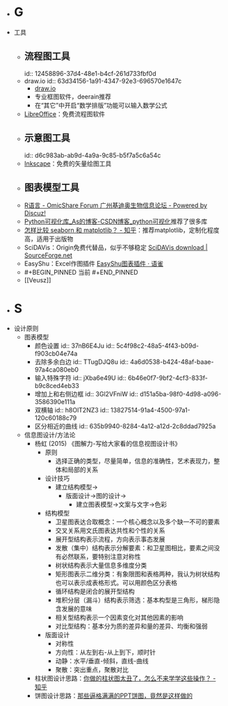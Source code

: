 - # G
- 工具
	- ## 流程图工具
	  id:: 12458896-37d4-48e1-b4cf-261d733fbf0d
	- draw.io
	  id:: 63d34156-1a91-4347-92e3-696570e1647c
		- [draw.io](https://www.diagrams.net/)
		- 专业框图软件，deerain推荐
		- 在“其它”中开启“数学排版”功能可以输入数学公式
	- [LibreOffice](https://alternativeto.net/software/libreoffice---draw/about/)：免费流程图软件
	- ## 示意图工具
	  id:: d6c983ab-ab9d-4a9a-9c85-b5f7a5c6a54c
	- [Inkscape](https://alternativeto.net/software/inkscape/about/)：免费的矢量绘图工具
	- ## 图表模型工具
	- [R语言 - OmicShare Forum 广州基迪奥生物信息论坛 - Powered by Discuz!](https://www.omicshare.com/forum/forum.php?mod=forumdisplay&fid=42&filter=typeid&typeid=18)
	- [Python可视化库_As的博客-CSDN博客_python可视化](https://blog.csdn.net/weixin_39777626/article/details/78598346)推荐了很多库
	- [怎样比较 seaborn 和 matplotlib？ - 知乎](https://www.zhihu.com/question/301637122?sort=created)：推荐matplotlib，定制化程度高，适用于出版物
	- SciDAVis：Origin免费代替品，似乎不够稳定 [SciDAVis download | SourceForge.net](https://sourceforge.net/projects/scidavis/)
	- EasyShu：Excel作图插件 [EasyShu图表插件 · 语雀](https://www.yuque.com/easyshu)
	- #+BEGIN_PINNED
	  当前
	  #+END_PINNED
	- [[Veusz]]
- # S
- 设计原则
	- 图表模型
		- 颜色设置
		  id:: 37nB6E4Ju
		  id:: 5c4f98c2-48a5-4f43-b09d-f903cb04e74a
		- 去除多余白边
		  id:: TTugDJQ8u
		  id:: 4a6d0538-b424-48af-baae-97a4ca080eb0
		- 输入特殊字符
		  id:: jXba6e49U
		  id:: 6b46e0f7-9bf2-4cf3-833f-b9c8ced4eb33
		- 增加上和右侧边框
		  id:: 3Gl2VFniW
		  id:: d151a5ba-98f0-4d98-a096-3586390e111a
		- 双横轴
		  id:: h8OlT2NZ3
		  id:: 13827514-91a4-4500-97a1-120c60188c79
		- 区分相近的曲线
		  id:: 635b9940-8284-4a12-a12d-2c8ddad7925a
	- 信息图设计/方法论
		- 杨虹 (2015) 《图解力-写给大家看的信息视图设计书》
			- 原则
				- 选择正确的类型，尽量简单，信息的准确性，艺术表现力，整体和局部的关系
			- 设计技巧
				- 建立结构模型->
					- 版面设计->图的设计->
						- 建立图表模型->文案与文字->色彩
			- 结构模型
				- 卫星图表达合取概念：一个核心概念以及多个缺一不可的要素
				- 交叉关系用文氏图表达共性和个性的关系
				- 展开型结构表示流程，方向表示事态发展
				- 发散（集中）结构表示分解要素：和卫星图相比，要素之间没有必然联系，要特别注意对称性
				- 树状结构表示大量信息多维度分类
				- 矩形图表示二维分类：有象限图和表格两种，我认为树状结构也可以表示成表格形式。可以用颜色区分表格
				- 循环结构是闭合的展开型结构
				- 堆积分层（漏斗）结构表示筛选：基本构型是三角形，梯形隐含发展的意味
				- 相关型结构表示一个因素变化对其他因素的影响
				- 对比型结构：基本分为质的差异和量的差异、均衡和强弱
			- 版面设计
				- 对称性
				- 方向性：从左到右-从上到下，顺时针
				- 动静：水平/垂直-倾斜，直线-曲线
				- 聚散：突出重点，聚散对比
		- 柱状图设计思路：[你做的柱状图太丑了，怎么不来学学这些操作？ - 知乎](https://zhuanlan.zhihu.com/p/61338026)
		- 饼图设计思路：[那些逼格满满的PPT饼图，竟然是这样做的](https://mp.weixin.qq.com/s?__biz=MzIxMjI1MDcyMQ==&mid=2247509803&idx=1&sn=a10f934c9cd397a9d133c5346d155f7a&chksm=974a1e25a03d973332e8393299cfe76d546609347a5aab32f40fd016c4d0b343baf2aa7834d7#rd)